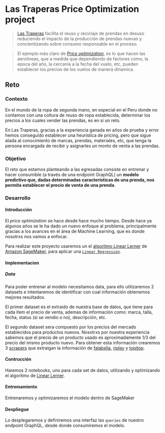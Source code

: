 # Las Traperas Price Optimization project

> [Las Traperas](https://www.lastraperas.com/) facilita el reuso y reciclaje
> de prendas en desuso reduciendo el impacto de la producción de prendas nuevas
> y concientizando sobre consumo responsable en el proceso.

> El ejemplo más claro de [*Price optimization*](https://en.wikipedia.org/wiki/Price_optimization),
> es lo que hacen las aerolíneas, que a medida que dependiendo de factores como,
> la epoca del año, la cercanía a la fecha del vuelo, etc, pueden establecer los
> precios de los vuelos de manera dínamica.

## Reto

### Contexto

En el mundo de la ropa de segunda mano, en especial en el Peru donde no contamos
con una coltura de reuso de ropa establecida, determinar los precios a los cuales
vender las prendas, es en sí un reto.

En Las Traperas, gracias a la experiencia ganada en años de prueba y error
hemos conseguido establecer una heurística de pricing, pero que sigue atada al
conocimiento de marcas, prendas, materiales, etc, que tenga la persona encargada
de recibir y asignarles un monto de venta a las prendas.

### Objetivo

El reto que estamos planteando a las egresadas consiste en entrenar y hacer
consumible (a través de una endpoint GraphQL) un **modelo predictivo que, dadas
determinadas características de una prenda, nos permita establecer el precio de
venta de una prenda**.

### Desarrollo

#### Introducción

El *price optimization* se hace desde hace mucho tiempo. Desde hace ya algunos
años se le ha dado un nuevo enfoque al problema, principalmente gracias a los
avances en el área de Machine Learning, que es donde nosotrxs nos vamos a enfocar.

Para realizar este proyecto usaremos un el [algoritmo Linear Lerner](https://www.geeksforgeeks.org/ml-linear-regression/)
de [Amazon SageMaker](https://aws.amazon.com/sagemaker/), para aplicar una
[`Linear Regression`](https://www.youtube.com/watch?v=CtKeHnfK5uA).

#### Implementacion

##### Data

Para poder entrenar al modelo necesitamos data, para ello utilizaremos 2 datasets
e intentaremos de identificar con cual información obtenemos mejores resultados.

El primer dataset es el extraido de nuestra base de datos, que tiene para cada
item el precio de venta, ademas de información como: marca, talla, fecha,
status (si se vendio o no), descripción, etc.

El segundo dataset sera compuesto por los precios del mercado establecidos para
productos nuevos. Nosotrxs por nuestra experiencia sabemos que el precio de un
producto usado es aproximadamente 1/3 del precio del mismo producto nuevo. Para
obtener esta información crearemos 3 [scrapers](https://es.wikipedia.org/wiki/Web_scraping)
que extraigan la información de
[falabella](https://www.falabella.com.pe/falabella-pe/category/cat4100462/Moda-Mujer?isPLP=1),
[ripley](https://simple.ripley.com.pe/mujer/marcas-moda-mujer/ver-todo-ropa-mujer)
y [topitop](https://topitop.pe/collections/mujer).

#### Contrucción

Haremos 2 notebooks, uno para cada set de datos, utilizando y optimizando el
algoritmo de [Linear Lerner](https://www.youtube.com/watch?v=ae08a6Bp5lM).

#### Entremamiento

Entrenaremos y optimizaremos el modelo dentro de SageMaker

#### Despliegue

Lo desplegaremos y definiremos una interfaz las `queries` de nuestro endpoint
GraphQL, desde donde consumiremos el modelo.